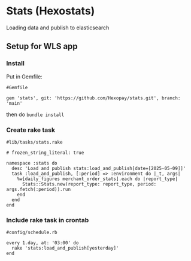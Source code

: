 # Stats (Hexostats)
Loading data and publish to elasticsearch

## Setup for WLS app

### Install
Put in Gemfile:
```
#Gemfile

gem 'stats', git: 'https://github.com/Hexopay/stats.git', branch: 'main'
```
then do `bundle install`


### Create rake task
```
#lib/tasks/stats.rake

# frozen_string_literal: true

namespace :stats do
  desc 'Load and publish stats:load_and_publish[date=[2025-05-09]]'
  task :load_and_publish, [:period] => :environment do |_t, args|
    %w[daily_figures merchant_order_stats].each do |report_type|
      Stats::Stats.new(report_type: report_type, period: args.fetch(:period)).run
    end
  end
end
```


### Include rake task in crontab
```
#config/schedule.rb

every 1.day, at: '03:00' do
  rake 'stats:load_and_publish[yesterday]'
end
```






